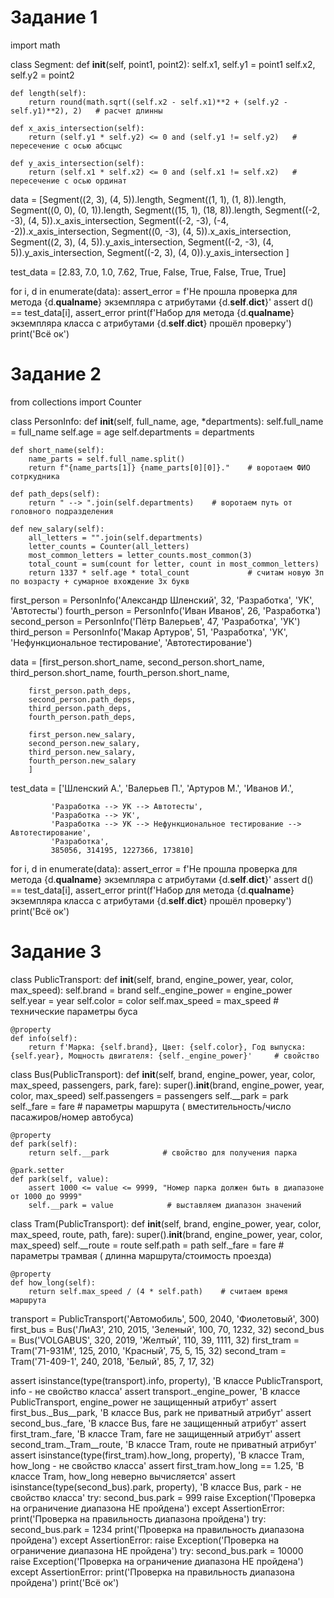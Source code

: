 # Задание 1

import math

class Segment:
    def __init__(self, point1, point2):
        self.x1, self.y1 = point1
        self.x2, self.y2 = point2

    def length(self):
        return round(math.sqrt((self.x2 - self.x1)**2 + (self.y2 - self.y1)**2), 2)   # расчет длинны

    def x_axis_intersection(self):
        return (self.y1 * self.y2) <= 0 and (self.y1 != self.y2)   # пересечение с осью абсцыс

    def y_axis_intersection(self):
        return (self.x1 * self.x2) <= 0 and (self.x1 != self.x2)   # пересечение с осью ординат



data = [Segment((2, 3), (4, 5)).length,
        Segment((1, 1), (1, 8)).length,
        Segment((0, 0), (0, 1)).length,
        Segment((15, 1), (18, 8)).length,
        Segment((-2, -3), (4, 5)).x_axis_intersection,
        Segment((-2, -3), (-4, -2)).x_axis_intersection,
        Segment((0, -3), (4, 5)).x_axis_intersection,
        Segment((2, 3), (4, 5)).y_axis_intersection,
        Segment((-2, -3), (4, 5)).y_axis_intersection,
        Segment((-2, 3), (4, 0)).y_axis_intersection
        ]


test_data = [2.83, 7.0, 1.0, 7.62, True, False, True, False, True, True]

for i, d in enumerate(data):
    assert_error = f'Не прошла проверка для метода {d.__qualname__} экземпляра с атрибутами {d.__self__.__dict__}'
    assert d() == test_data[i], assert_error
    print(f'Набор для метода {d.__qualname__} экземпляра класса с атрибутами {d.__self__.__dict__} прошёл проверку')
print('Всё ок')



# Задание 2
from collections import Counter

class PersonInfo:
    def __init__(self, full_name, age, *departments):
        self.full_name = full_name
        self.age = age
        self.departments = departments

    def short_name(self):
        name_parts = self.full_name.split()
        return f"{name_parts[1]} {name_parts[0][0]}."    # воротаем ФИО сотркудника

    def path_deps(self):
        return " --> ".join(self.departments)    # воротаем путь от головного подразделения

    def new_salary(self):
        all_letters = "".join(self.departments)
        letter_counts = Counter(all_letters)
        most_common_letters = letter_counts.most_common(3)
        total_count = sum(count for letter, count in most_common_letters)
        return 1337 * self.age * total_count             # считам новую Зп по возрасту + сумарное вхождение 3х букв

first_person = PersonInfo('Александр Шленский', 32, 'Разработка', 'УК', 'Автотесты')
fourth_person = PersonInfo('Иван Иванов', 26, 'Разработка')
second_person = PersonInfo('Пётр Валерьев', 47, 'Разработка', 'УК')
third_person = PersonInfo('Макар Артуров', 51, 'Разработка', 'УК', 'Нефункциональное тестирование', 'Автотестирование')

data = [first_person.short_name,
        second_person.short_name,
        third_person.short_name,
        fourth_person.short_name,

        first_person.path_deps,
        second_person.path_deps,
        third_person.path_deps,
        fourth_person.path_deps,

        first_person.new_salary,
        second_person.new_salary,
        third_person.new_salary,
        fourth_person.new_salary
        ]


test_data = ['Шленский А.', 'Валерьев П.', 'Артуров М.', 'Иванов И.',

             'Разработка --> УК --> Автотесты',
             'Разработка --> УК',
             'Разработка --> УК --> Нефункциональное тестирование --> Автотестирование',
             'Разработка',
             385056, 314195, 1227366, 173810]

for i, d in enumerate(data):
    assert_error = f'Не прошла проверка для метода {d.__qualname__} экземпляра с атрибутами {d.__self__.__dict__}'
    assert d() == test_data[i], assert_error
    print(f'Набор для метода {d.__qualname__} экземпляра класса с атрибутами {d.__self__.__dict__} прошёл проверку')
print('Всё ок')


# Задание 3

class PublicTransport:
    def __init__(self, brand, engine_power, year, color, max_speed):
        self.brand = brand
        self._engine_power = engine_power
        self.year = year
        self.color = color
        self.max_speed = max_speed                # технические  параметры буса

    @property
    def info(self):
        return f'Марка: {self.brand}, Цвет: {self.color}, Год выпуска: {self.year}, Мощность двигателя: {self._engine_power}'     # свойство


class Bus(PublicTransport):
    def __init__(self, brand, engine_power, year, color, max_speed, passengers, park, fare):
        super().__init__(brand, engine_power, year, color, max_speed)
        self.passengers = passengers
        self.__park = park
        self._fare = fare         # параметры маршрута ( вместительность/число пасажиров/номер автобуса)

    @property
    def park(self):
        return self.__park            # свойство для получения парка

    @park.setter
    def park(self, value):
        assert 1000 <= value <= 9999, "Номер парка должен быть в диапазоне от 1000 до 9999"
        self.__park = value            # выставляем диапазон значений


class Tram(PublicTransport):
    def __init__(self, brand, engine_power, year, color, max_speed, route, path, fare):
        super().__init__(brand, engine_power, year, color, max_speed)
        self.__route = route
        self.path = path
        self._fare = fare          # параметры трамвая ( длинна маршрута/стоимость проезда)

    @property
    def how_long(self):
        return self.max_speed / (4 * self.path)    # считаем время маршрута



transport = PublicTransport('Автомобиль', 500, 2040, 'Фиолетовый', 300)
first_bus = Bus('ЛиАЗ', 210, 2015, 'Зеленый', 100, 70, 1232, 32)
second_bus = Bus('VOLGABUS', 320, 2019, 'Желтый', 110, 39, 1111, 32)
first_tram = Tram('71-931M', 125, 2010, 'Красный', 75, 5, 15, 32)
second_tram = Tram('71-409-1', 240, 2018, 'Белый', 85, 7, 17, 32)

assert isinstance(type(transport).info, property), 'В классе PublicTransport, info - не свойство класса'
assert transport._engine_power, 'В классе PublicTransport, engine_power не защищенный атрибут'
assert first_bus._Bus__park, 'В классе Bus, park не приватный атрибут'
assert second_bus._fare, 'В классе Bus, fare не защищенный атрибут'
assert first_tram._fare, 'В классе Tram, fare не защищенный атрибут'
assert second_tram._Tram__route, 'В классе Tram, route не приватный атрибут'
assert isinstance(type(first_tram).how_long, property), 'В классе Tram, how_long - не свойство класса'
assert first_tram.how_long == 1.25, 'В классе Tram, how_long неверно вычисляется'
assert isinstance(type(second_bus).park, property), 'В классе Bus, park - не свойство класса'
try:
    second_bus.park = 999
    raise Exception('Проверка на ограничение диапазона НЕ пройдена')
except AssertionError:
    print('Проверка на правильность диапазона пройдена')
try:
    second_bus.park = 1234
    print('Проверка на правильность диапазона пройдена')
except AssertionError:
    raise Exception('Проверка на ограничение диапазона НЕ пройдена')
try:
    second_bus.park = 10000
    raise Exception('Проверка на ограничение диапазона НЕ пройдена')
except AssertionError:
    print('Проверка на правильность диапазона пройдена')
print('Всё ок')
